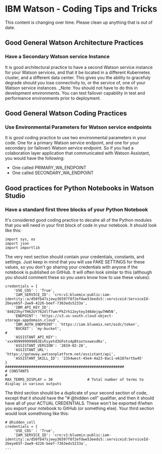 # IBM Watson - Coding Tips and Tricks

This content is changing over time.  Please clean up anything that is out of date.  

## Good General Watson Architecture Practices
### Have a Secondary Watson service Instance
It is good architectural practice to have a second Watson service instance for your Watson services, and that it be located in a different Kubernetes cluster, and a different data center.  This gives you the ability to gracefuly degrade should you lose connectivity to, or the service of, one of your Watson service instances.
_Note: You should not have to do this in development environments.  You can test failover capability in test and performance environments prior to deployment.

## Good General Watson Coding Practices
### Use Environmental Parameters for Watson service endpoints
It is good coding practice to use two environmental parameters in your code.  One for a primary Watson service endpoint, and one for your secondary (or failover) Watson service endpoint.  So if you had a colaboration layer application that communicated with Watson Assistant, you would have the following:
- One called PRIMARY_WA_ENDPOINT
- One called SECONDARY_WA_ENDPOINT

## Good practices for Python Notebooks in Watson Studio
### Have a standard first three blocks of your Python Notebook
It's considered good coding practice to decalre all of the Python modules that you will need in your first block of code in your notebook.  It should look like this:
```
import sys, os
import json
import importlib
```
The very next section should contain your credentials, constants, and settings.  Just keep in mind that you will use FAKE SETTINGS for these values, so you don't go sharing your credentials with anyone if the notebook is published on GitHub.  It will often look similar to this (although you should comment these so you users know how to use these values):
```
credentials = {
    'USE_COS' : 'True',
    'IAM_SERVICE_ID': 'crn:v1:bluemix:public:iam-identity::a/d50fb47sjewy36597f8f2efdwe53eeds5::serviceid:ServiceId-2beye65f-2ww9-4226-beef-7363eds5233a',
    'IBM_API_KEY_ID': '84823hyrTH62UY762dlf7wmrPkZrh12eytey346dejqw7HW5N',
    'ENDPOINT': 'https://s3.us-south.cloud-object-storage.appdomain.cloud',
    'IBM_AUTH_ENDPOINT': 'https://iam.bluemix.net/oidc/token',
    'BUCKET': 'my-bucket',
#
    'ASSISTANT_API_KEY': 'xxx999999999863Eshsyetd3GFotx4pBtoxtoxwesd6x',
    'ASSISTANT_VERSION': '2019-02-28',
    'ASSISTANT_URL': 'https://gateway.watsonplatform.net/assistant/api',
    'ASSISTANT_SKILL_ID': '2354west-45e4-4a23-8ac1-e6187ert5w45'
}
#######################################################
# CONSTANTS 
#
MAX_TERMS_DISPLAY = 30                # Total number of terms to display in various outputs
```
The third section should be a duplicate of your second section of code, except that it should have the "# @hidden cell" qualifier, and then it should have all of your ACTUAL CREDENTIALS.  These won't be exported if/when you export your notebook to GitHub (or something else).  Your third section would look somethiong like this:
```
# @hidden_cell
credentials = {
    'USE_COS' : 'True',
    'IAM_SERVICE_ID': 'crn:v1:bluemix:public:iam-identity::a/d50fb47sjewy36597f8f2efdwe53eeds5::serviceid:ServiceId-2beye65f-2ww9-4226-beef-7363eds5233a',
...
```
